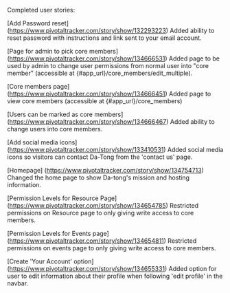 Completed user stories:

[Add Password reset] (https://www.pivotaltracker.com/story/show/132293223) Added ability to reset password with instructions and link sent to your email account.

[Page for admin to pick core members] (https://www.pivotaltracker.com/story/show/134666531) Added page to be used by admin to change user permissions from normal user into "core member" (accessible at {#app_url}/core_members/edit_multiple).

[Core members page] (https://www.pivotaltracker.com/story/show/134666451) Added page to view core members (accessible at {#app_url}/core_members)

[Users can be marked as core members] (https://www.pivotaltracker.com/story/show/134666467) Added ability to change users into core members.

[Add social media icons] (https://www.pivotaltracker.com/story/show/133410531) Added social media icons so visitors can contact Da-Tong from the 'contact us' page.

[Homepage] (https://www.pivotaltracker.com/story/show/134754713) Changed the home page to show Da-tong's mission and hosting information.

[Permission Levels for Resource Page] (https://www.pivotaltracker.com/story/show/134654785) Restricted permissions on Resource page to only giving write access to core members.

[Permission Levels for Events page] (https://www.pivotaltracker.com/story/show/134654811) Restricted permissions on events page to only giving write access to core members.

[Create 'Your Account' option] (https://www.pivotaltracker.com/story/show/134655331) Added option for user to edit information about their profile when following 'edit profile' in the navbar.